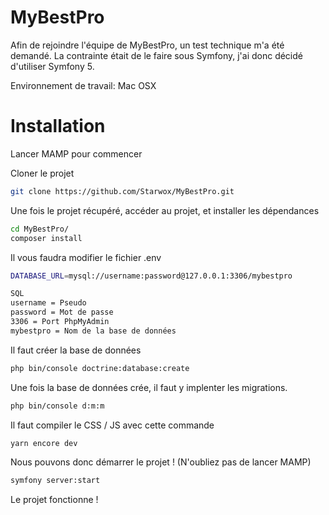 # MyBestPro

Afin de rejoindre l'équipe de MyBestPro, un test technique m'a été demandé.
La contrainte était de le faire sous Symfony, j'ai donc décidé d'utiliser Symfony 5.

Environnement de travail: Mac OSX

# Installation

Lancer MAMP pour commencer

Cloner le projet

```bash
git clone https://github.com/Starwox/MyBestPro.git
```

Une fois le projet récupéré, accéder au projet, et installer les dépendances

```bash
cd MyBestPro/
composer install
```

Il vous faudra modifier le fichier .env

```bash
DATABASE_URL=mysql://username:password@127.0.0.1:3306/mybestpro

SQL
username = Pseudo
password = Mot de passe
3306 = Port PhpMyAdmin
mybestpro = Nom de la base de données
```

Il faut créer la base de données
```bash
php bin/console doctrine:database:create
```

Une fois la base de données crée, il faut y implenter les migrations.
```bash
php bin/console d:m:m
```

Il faut compiler le CSS / JS avec cette commande
```bash
yarn encore dev
```

Nous pouvons donc démarrer le projet ! (N'oubliez pas de lancer MAMP)

```bash
symfony server:start
```

Le projet fonctionne !
